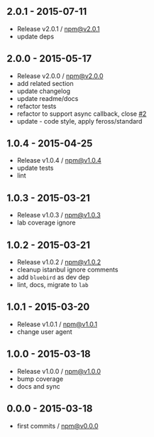 

## 2.0.1 - 2015-07-11
- Release v2.0.1 / npm@v2.0.1
- update deps

## 2.0.0 - 2015-05-17
- Release v2.0.0 / npm@v2.0.0
- add related section
- update changelog
- update readme/docs
- refactor tests
- refactor to support async callback, close [#2][issues2]
- update - code style, apply feross/standard

## 1.0.4 - 2015-04-25
- Release v1.0.4 / npm@v1.0.4
- update tests
- lint

## 1.0.3 - 2015-03-21
- Release v1.0.3 / npm@v1.0.3
- lab coverage ignore

## 1.0.2 - 2015-03-21
- Release v1.0.2 / npm@v1.0.2
- cleanup istanbul ignore comments
- add `bluebird` as dev dep
- lint, docs, migrate to `lab`

## 1.0.1 - 2015-03-20
- Release v1.0.1 / npm@v1.0.1
- change user agent

## 1.0.0 - 2015-03-18
- Release v1.0.0 / npm@v1.0.0
- bump coverage
- docs and sync

## 0.0.0 - 2015-03-18
- first commits / npm@v0.0.0

[issues2]: https://github.com/tunnckoCore/github-generate-token/issues/2 "support async callback"